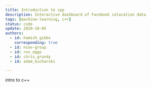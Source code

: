 ```yaml
---
title: Introduction to cpp
description: Interactive dashboard of Facebook colocation data
tags: [machine-learning, c++] 
status: code
update: 2020-10-05
authors:
  - id: hamish_gibbs
    corresponding: true
  - id: ncov-group
  - id: roz_eggo
  - id: chris_grundy
  - id: adam_kucharski

---
```


intro to c++
